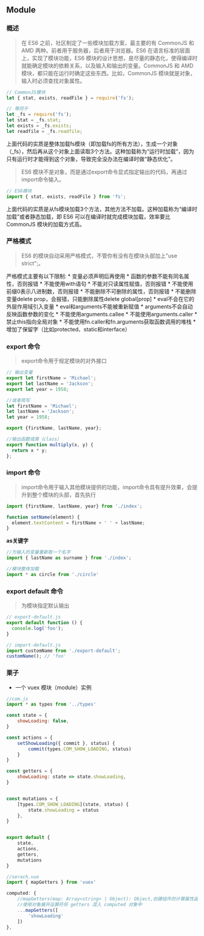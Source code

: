 ## **Module**

### 概述
>在 ES6 之前，社区制定了一些模块加载方案，最主要的有 CommonJS 和 AMD 两种。前者用于服务器，后者用于浏览器。ES6 在语言标准的层面上，实现了模块功能，ES6 模块的设计思想，是尽量的静态化，使得编译时就能确定模块的依赖关系，以及输入和输出的变量。CommonJS 和 AMD 模块，都只能在运行时确定这些东西。比如，CommonJS 模块就是对象，输入时必须查找对象属性。

```javascript
// CommonJS模块
let { stat, exists, readFile } = require('fs');

// 等同于
let _fs = require('fs');
let stat = _fs.stat;
let exists = _fs.exists;
let readfile = _fs.readfile;
```
上面代码的实质是整体加载fs模块（即加载fs的所有方法），生成一个对象（_fs），然后再从这个对象上面读取3个方法。这种加载称为“运行时加载”，因为只有运行时才能得到这个对象，导致完全没办法在编译时做“静态优化”。

>ES6 模块不是对象，而是通过export命令显式指定输出的代码，再通过import命令输入。

```javascript
// ES6模块
import { stat, exists, readFile } from 'fs';
```
上面代码的实质是从fs模块加载3个方法，其他方法不加载。这种加载称为“编译时加载”或者静态加载，即 ES6 可以在编译时就完成模块加载，效率要比 CommonJS 模块的加载方式高。

### 严格模式
>ES6 的模块自动采用严格模式，不管你有没有在模块头部加上"use strict";。

严格模式主要有以下限制:
	* 变量必须声明后再使用
	* 函数的参数不能有同名属性，否则报错
	* 不能使用with语句
	* 不能对只读属性赋值，否则报错
	* 不能使用前缀0表示八进制数，否则报错
	* 不能删除不可删除的属性，否则报错
	* 不能删除变量delete prop，会报错，只能删除属性delete global[prop]
	* eval不会在它的外层作用域引入变量
	* eval和arguments不能被重新赋值
	* arguments不会自动反映函数参数的变化
	* 不能使用arguments.callee
	* 不能使用arguments.caller
	* 禁止this指向全局对象
	* 不能使用fn.caller和fn.arguments获取函数调用的堆栈
	* 增加了保留字（比如protected、static和interface）

### export 命令
>export命令用于规定模块的对外接口

```javascript
// 输出变量
export let firstName = 'Michael';
export let lastName = 'Jackson';
export let year = 1958;

//或者简写
let firstName = 'Michael';
let lastName = 'Jackson';
let year = 1958;

export {firstName, lastName, year};

//输出函数或类（class）
export function multiply(x, y) {
  return x * y;
};
```

### import 命令
>import命令用于输入其他模块提供的功能，import命令具有提升效果，会提升到整个模块的头部，首先执行

```javascript
import {firstName, lastName, year} from './index';

function setName(element) {
  element.textContent = firstName + ' ' + lastName;
}
```

**as关键字**
```javascript
//为输入的变量重新取一个名字
import { lastName as surname } from './index';

//模块整体加载
import * as circle from './circle'
```

### export default 命令
>为模块指定默认输出

```javascript
// export-default.js
export default function () {
  console.log('foo');
}

// import-default.js
import customName from './export-default';
customName(); // 'foo'
```

### 栗子
* 一个 vuex 模块（module）实例
```javascript
//com.js
import * as types from '../types'

const state = {
    showLoading: false,
}

const actions = {
    setShowLoading({ commit }, status) {
        commit(types.COM_SHOW_LOADING, status)
    }
}

const getters = {
    showLoading: state => state.showLoading,
}


const mutations = {
    [types.COM_SHOW_LOADING](state, status) {
        state.showLoading = status
    },
}


export default {
    state,
    actions,
    getters,
    mutations
}

//serach.vue
import { mapGetters } from 'vuex'

computed: {
	//mapGetters(map: Array<string> | Object): Object,创建组件的计算属性返回 getter 的返回值
	//使用对象展开运算符将 getters 混入 computed 对象中
    ...mapGetters([
        'showLoading'
	])
},
```